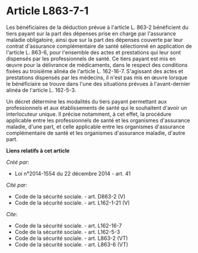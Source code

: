 # Article L863-7-1

Les bénéficiaires de la déduction prévue à l'article L. 863-2 bénéficient du tiers payant sur la part des dépenses prise en
charge par l'assurance maladie obligatoire, ainsi que sur la part des dépenses couverte par leur contrat d'assurance
complémentaire de santé sélectionné en application de l'article L. 863-6, pour l'ensemble des actes et prestations qui leur
sont dispensés par les professionnels de santé. Ce tiers payant est mis en œuvre pour la délivrance de médicaments, dans le
respect des conditions fixées au troisième alinéa de l'article L. 162-16-7. S'agissant des actes et prestations dispensés par
les médecins, il n'est pas mis en œuvre lorsque le bénéficiaire se trouve dans l'une des situations prévues à l'avant-dernier
alinéa de l'article L. 162-5-3. 

Un décret détermine les modalités du tiers payant permettant aux professionnels et aux établissements de santé qui le
souhaitent d'avoir un interlocuteur unique. Il précise notamment, à cet effet, la procédure applicable entre les
professionnels de santé et les organismes d'assurance maladie, d'une part, et celle applicable entre les organismes
d'assurance complémentaire de santé et les organismes d'assurance maladie, d'autre part.

**Liens relatifs à cet article**

_Créé par_:

  - Loi n°2014-1554 du 22 décembre 2014 - art. 41

_Cité par_:

  - Code de la sécurité sociale. - art. D863-2 (V)
  - Code de la sécurité sociale. - art. L162-1-21 (V)

_Cite_:

  - Code de la sécurité sociale. - art. L162-16-7
  - Code de la sécurité sociale. - art. L162-5-3
  - Code de la sécurité sociale. - art. L863-2 (VT)
  - Code de la sécurité sociale. - art. L863-6 (VT)
